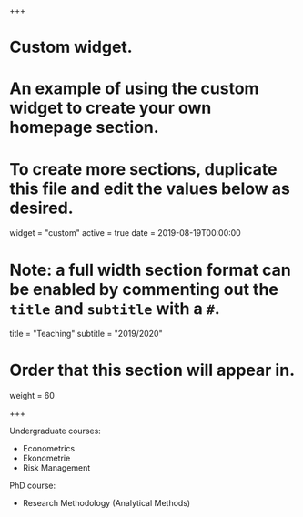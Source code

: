 +++
# Custom widget.
# An example of using the custom widget to create your own homepage section.
# To create more sections, duplicate this file and edit the values below as desired.
widget = "custom"
active = true
date = 2019-08-19T00:00:00

# Note: a full width section format can be enabled by commenting out the `title` and `subtitle` with a `#`.
title = "Teaching"
subtitle = "2019/2020"

# Order that this section will appear in.
weight = 60

+++


Undergraduate courses:
- Econometrics 
- Ekonometrie
- Risk Management

PhD course:
- Research Methodology (Analytical Methods)

